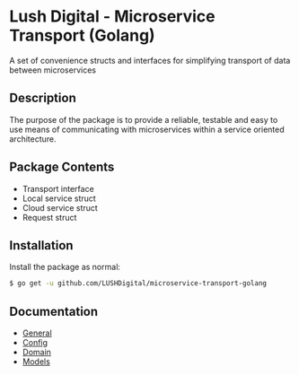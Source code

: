 # Lush Digital - Microservice Transport (Golang)
A set of convenience structs and interfaces for simplifying transport of data between microservices

## Description
The purpose of the package is to provide a reliable, testable and easy to use means of communicating with microservices
within a service oriented architecture.

## Package Contents
* Transport interface
* Local service struct
* Cloud service struct
* Request struct

## Installation
Install the package as normal:

```bash
$ go get -u github.com/LUSHDigital/microservice-transport-golang
```

## Documentation
* [General](https://godoc.org/github.com/LUSHDigital/microservice-transport-golang)
* [Config](https://godoc.org/github.com/LUSHDigital/microservice-transport-golang/config)
* [Domain](https://godoc.org/github.com/LUSHDigital/microservice-transport-golang/domain)
* [Models](https://godoc.org/github.com/LUSHDigital/microservice-transport-golang/models)